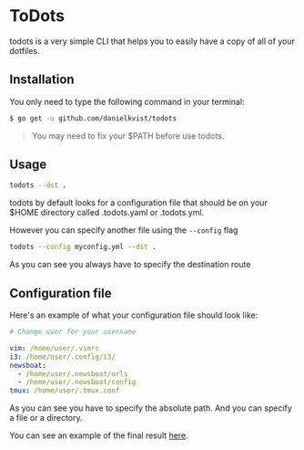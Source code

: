 # ToDots

todots is a very simple CLI that helps you to easily have a copy of all of your dotfiles.

## Installation

You only need to type the following command in your terminal:

```bash
$ go get -u github.com/danielkvist/todots
```

> You may need to fix your \$PATH before use todots.

## Usage

```bash
todots --dst .
```

todots by default looks for a configuration file that should be on your \$HOME directory called .todots.yaml or .todots.yml.

However you can specify another file using the `--config` flag

```bash
todots --config myconfig.yml --dst .
```

As you can see you always have to specify the destination route

## Configuration file

Here's an example of what your configuration file should look like:

```yaml
# Change user for your username

vim: /home/user/.vimrc
i3: /home/user/.config/i3/
newsboat:
  - /home/user/.newsboat/urls
  - /home/user/.newsboat/config
tmux: /home/user/.tmux.conf
```

As you can see you have to specify the absolute path. And you can specify a file or a directory.

You can see an example of the final result [here](https://github.com/danielkvist/dotfiles).
